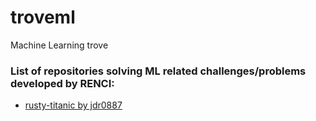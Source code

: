 # troveml
Machine Learning trove


### List of repositories solving ML related challenges/problems developed by RENCI:

 - [rusty-titanic by jdr0887](https://github.com/jdr0887/rusty-titanic)
